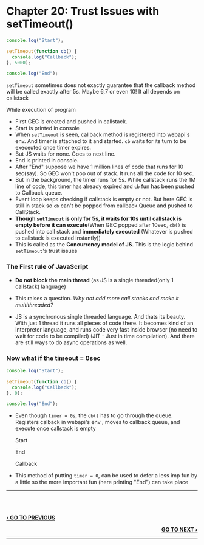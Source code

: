 # Chapter 20: Trust Issues with setTimeout()

```javascript
console.log("Start");

setTimeout(function cb() {
  console.log("Callback");
}, 5000);

console.log("End");
```

`setTimeout` sometimes does not exactly guarantee that the callback method will be called exactly after 5s.
Maybe 6,7 or even 10! It all depends on callstack

While execution of program

- First GEC is created and pushed in callstack.
- Start is printed in console
- When `setTimeout` is seen, callback method is registered into webapi's env. And timer is attached to it and started. `cb` waits for its turn to be execeuted once timer expires.
- But JS waits for none. Goes to next line.
- End is printed in console.
- After "End" suppose we have 1 million lines of code that runs for 10 sec(say). So GEC won't pop out of stack. It runs all the code for 10 sec.
- But in the background, the timer runs for 5s. While callstack runs the 1M line of code, this timer has already expired and `cb` fun has been pushed to Callback queue.
- Event loop keeps checking if callstack is empty or not. But here GEC is still in stack so `cb` can't be popped from callback Queue and pushed to CallStack.
- **Though `setTimeout` is only for 5s, it waits for 10s until callstack is empty before it can execute**(When GEC popped after 10sec, `cb()` is pushed into call stack and **immediately executed** (Whatever is pushed to callstack is executed instantly))
- This is called as the **Concurrency model of JS**. This is the logic behind `setTimeout`'s trust issues

### The First rule of JavaScript

- **Do not block the main thread** (as JS is a single threaded(only 1 callstack) language)

- This raises a question. _Why not add more call stacks and make it multithreaded?_
- JS is a synchronous single threaded language. And thats its beauty. With just 1 thread it runs all pieces of code there. It becomes kind of an interpreter language, and runs code very fast inside browser (no need to wait for code to be compiled) (JIT - Just in time compilation). And there are still ways to do async operations as well.

### Now what if the timeout = 0sec

```javascript
console.log("Start");

setTimeout(function cb() {
  console.log("Callback");
}, 0);

console.log("End");
```

- Even though `timer = 0s`, the `cb()` has to go through the queue. Registers calback in webapi's env , moves to callback queue, and execute once callstack is empty

  Start

  End

  Callback

- This method of putting `timer = 0`, can be used to defer a less imp fun by a little so the more important fun (here printing "End") can take place

---

<br><br>

<p align="left">
  <a href="./19_JS_Engine_And_ChromeV8.md"><b>‹ GO TO PREVIOUS</b></a>
</p>

<p align="right">
  <a href="./21_Higher_Order_Functions_And_Functional_Programming.md"><b>GO TO NEXT ›</b></a>
</p>

---
